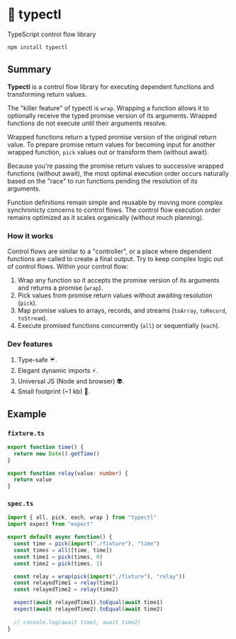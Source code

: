# 🚰 typectl

TypeScript control flow library

```bash
npm install typectl
```

## Summary

**Typectl** is a control flow library for executing dependent functions and transforming return values.

The "killer feature" of typectl is `wrap`. Wrapping a function allows it to optionally receive the typed promise version of its arguments. Wrapped functions do not execute until their arguments resolve.

Wrapped functions return a typed promise version of the original return value. To prepare promise return values for becoming input for another wrapped function, `pick` values out or transform them (without await).

Because you're passing the promise return values to successive wrapped functions (without await), the most optimal execution order occurs naturally based on the "race" to run functions pending the resolution of its arguments.

Function definitions remain simple and reusable by moving more complex synchronicty concerns to control flows. The control flow execution order remains optimized as it scales organically (without much planning).

### How it works

Control flows are similar to a "controller", or a place where dependent functions are called to create a final output. Try to keep complex logic out of control flows. Within your control flow:

1. Wrap any function so it accepts the promise version of its arguments and returns a promise (`wrap`).
2. Pick values from promise return values without awaiting resolution (`pick`).
3. Map promise values to arrays, records, and streams (`toArray`, `toRecord`, `toStream`).
4. Execute promised functions concurrently (`all`) or sequentially (`each`).

### Dev features

1. Type-safe ☔.
2. Elegant dynamic imports ⚡.
3. Universal JS (Node and browser) 👽.
4. Small footprint (~1 kb) 👣.

## Example

### `fixture.ts`

```typescript
export function time() {
  return new Date().getTime()
}

export function relay(value: number) {
  return value
}
```

### `spec.ts`

```typescript
import { all, pick, each, wrap } from "typectl"
import expect from "expect"

export default async function() {
  const time = pick(import("./fixture"), "time")
  const times = all([time, time])
  const time1 = pick(times, 0)
  const time2 = pick(times, 1)

  const relay = wrap(pick(import("./fixture"), "relay"))
  const relayedTime1 = relay(time1)
  const relayedTime2 = relay(time2)

  expect(await relayedTime1).toEqual(await time1)
  expect(await relayedTime2).toEqual(await time2)
  
  // console.log(await time1, await time2)
}
```